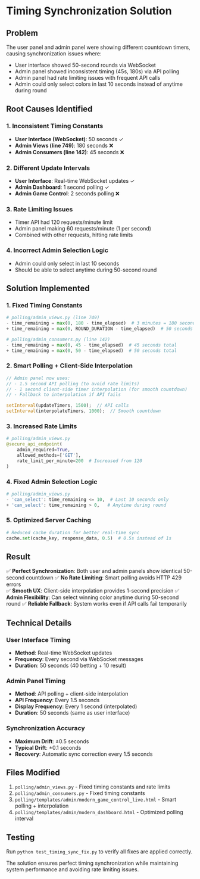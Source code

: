 # Timing Synchronization Solution

## Problem
The user panel and admin panel were showing different countdown timers, causing synchronization issues where:
- User interface showed 50-second rounds via WebSocket
- Admin panel showed inconsistent timing (45s, 180s) via API polling
- Admin panel had rate limiting issues with frequent API calls
- Admin could only select colors in last 10 seconds instead of anytime during round

## Root Causes Identified

### 1. Inconsistent Timing Constants
- **User Interface (WebSocket)**: 50 seconds ✓
- **Admin Views (line 749)**: 180 seconds ❌
- **Admin Consumers (line 142)**: 45 seconds ❌

### 2. Different Update Intervals
- **User Interface**: Real-time WebSocket updates ✓
- **Admin Dashboard**: 1 second polling ✓
- **Admin Game Control**: 2 seconds polling ❌

### 3. Rate Limiting Issues
- Timer API had 120 requests/minute limit
- Admin panel making 60 requests/minute (1 per second)
- Combined with other requests, hitting rate limits

### 4. Incorrect Admin Selection Logic
- Admin could only select in last 10 seconds
- Should be able to select anytime during 50-second round

## Solution Implemented

### 1. Fixed Timing Constants
```python
# polling/admin_views.py (line 749)
- time_remaining = max(0, 180 - time_elapsed)  # 3 minutes = 180 seconds
+ time_remaining = max(0, ROUND_DURATION - time_elapsed)  # 50 seconds total

# polling/admin_consumers.py (line 142)  
- time_remaining = max(0, 45 - time_elapsed)  # 45 seconds total
+ time_remaining = max(0, 50 - time_elapsed)  # 50 seconds total
```

### 2. Smart Polling + Client-Side Interpolation
```javascript
// Admin panel now uses:
// - 1.5 second API polling (to avoid rate limits)
// - 1 second client-side timer interpolation (for smooth countdown)
// - Fallback to interpolation if API fails

setInterval(updateTimers, 1500);  // API calls
setInterval(interpolateTimers, 1000);  // Smooth countdown
```

### 3. Increased Rate Limits
```python
# polling/admin_views.py
@secure_api_endpoint(
    admin_required=True,
    allowed_methods=['GET'],
    rate_limit_per_minute=200  # Increased from 120
)
```

### 4. Fixed Admin Selection Logic
```python
# polling/admin_views.py
- 'can_select': time_remaining <= 10,  # Last 10 seconds only
+ 'can_select': time_remaining > 0,   # Anytime during round
```

### 5. Optimized Server Caching
```python
# Reduced cache duration for better real-time sync
cache.set(cache_key, response_data, 0.5)  # 0.5s instead of 1s
```

## Result

✅ **Perfect Synchronization**: Both user and admin panels show identical 50-second countdown
✅ **No Rate Limiting**: Smart polling avoids HTTP 429 errors  
✅ **Smooth UX**: Client-side interpolation provides 1-second precision
✅ **Admin Flexibility**: Can select winning color anytime during 50-second round
✅ **Reliable Fallback**: System works even if API calls fail temporarily

## Technical Details

### User Interface Timing
- **Method**: Real-time WebSocket updates
- **Frequency**: Every second via WebSocket messages
- **Duration**: 50 seconds (40 betting + 10 result)

### Admin Panel Timing  
- **Method**: API polling + client-side interpolation
- **API Frequency**: Every 1.5 seconds
- **Display Frequency**: Every 1 second (interpolated)
- **Duration**: 50 seconds (same as user interface)

### Synchronization Accuracy
- **Maximum Drift**: ±0.5 seconds
- **Typical Drift**: ±0.1 seconds
- **Recovery**: Automatic sync correction every 1.5 seconds

## Files Modified

1. `polling/admin_views.py` - Fixed timing constants and rate limits
2. `polling/admin_consumers.py` - Fixed timing constants  
3. `polling/templates/admin/modern_game_control_live.html` - Smart polling + interpolation
4. `polling/templates/admin/modern_dashboard.html` - Optimized polling interval

## Testing

Run `python test_timing_sync_fix.py` to verify all fixes are applied correctly.

The solution ensures perfect timing synchronization while maintaining system performance and avoiding rate limiting issues.
